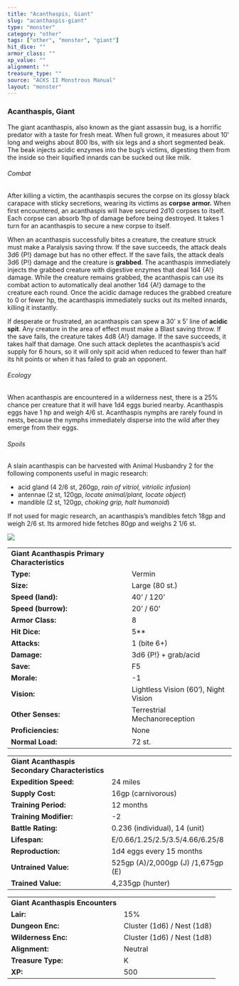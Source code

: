 ```yaml
---
title: "Acanthaspis, Giant"
slug: "acanthaspis-giant"
type: "monster"
category: "other"
tags: ["other", "monster", "giant"]
hit_dice: ""
armor_class: ""
xp_value: ""
alignment: ""
treasure_type: ""
source: "ACKS II Monstrous Manual"
layout: "monster"
---
```


### Acanthaspis, Giant

The giant acanthaspis, also known as the giant assassin bug, is a horrific predator with a taste
for fresh meat. When full grown, it measures about 10' long and weighs about 800 lbs, with six legs
and a short segmented beak. The beak injects acidic enzymes into the bug’s victims, digesting them
from the inside so their liquified innards can be sucked out like milk.

###### Combat

After killing a victim, the acanthaspis secures the corpse on its glossy black carapace with sticky
secretions, wearing its victims as **corpse** **armor.** When first encountered, an acanthaspis will
have secured 2d10 corpses to itself. Each corpse can absorb 1hp of damage before being destroyed. It
takes 1 turn for an acanthaspis to secure a new corpse to itself.

When an acanthaspis successfully bites a creature, the creature struck must make a Paralysis saving
throw. If the save succeeds, the attack deals 3d6 {P!} damage but has no other effect. If the save
fails, the attack deals 3d6 {P!} damage and the creature is **grabbed**. The acanthaspis immediately
injects the grabbed creature with digestive enzymes that deal 1d4 {A!} damage. While the creature
remains grabbed, the acanthaspis can use its combat action to automatically deal another 1d4 {A!}
damage to the creature each round. Once the acidic damage reduces the grabbed creature to 0 or fewer
hp, the acanthaspis immediately sucks out its melted innards, killing it instantly.

If desperate or frustrated, an acanthaspis can spew a 30’ x 5’ line of **acidic spit**. Any
creature in the area of effect must make a Blast saving throw. If the save fails, the creature takes
4d8 {A!} damage. If the save succeeds, it takes half that damage. One such attack depletes the
acanthaspis’s acid supply for 6 hours, so it will only spit acid when reduced to fewer than half its
hit points or when it has failed to grab an opponent.

###### Ecology

When acanthaspis are encountered in a wilderness nest, there is a 25% chance per creature that it
will have 1d4 eggs buried nearby. Acanthaspis eggs have 1 hp and weigh 4/6 st. Acanthaspis nymphs
are rarely found in nests, because the nymphs immediately disperse into the wild after they emerge
from their eggs.

###### Spoils

A slain acanthaspis can be harvested with Animal Husbandry 2 for the following components useful in
magic research:

* acid gland (4 2/6 st, 260gp, *rain of vitriol, vitriolic infusion*)
* antennae (2 st, 120gp, *locate animal/plant, locate object*)
* mandible (2 st, 120gp, *choking grip, halt humanoid*)

If not used for magic research, an acanthaspis’s mandibles fetch 18gp and weigh 2/6 st. Its armored
hide fetches 80gp and weighs 2 1/6 st.

![](data:image/jpeg;base64...)

|  |  |
| --- | --- |
| **Giant Acanthaspis Primary Characteristics** | |
| **Type:** | Vermin |
| **Size:** | Large (80 st.) |
| **Speed (land):** | 40’ / 120’ |
| **Speed (burrow):** | 20’ / 60’ |
| **Armor Class:** | 8 |
| **Hit Dice:** | 5\*\* |
| **Attacks:** | 1 (bite 6+) |
| **Damage:** | 3d6 {P!} + grab/acid |
| **Save:** | F5 |
| **Morale:** | -1 |
| **Vision:** | Lightless Vision (60’), Night Vision |
| **Other Senses:** | Terrestrial Mechanoreception |
| **Proficiencies:** | None |
| **Normal Load:** | 72 st. |

|  |  |
| --- | --- |
| **Giant Acanthaspis Secondary Characteristics** | |
| **Expedition Speed:** | 24 miles |
| **Supply Cost:** | 16gp (carnivorous) |
| **Training Period:** | 12 months |
| **Training Modifier:** | -2 |
| **Battle Rating:** | 0.236 (individual), 14 (unit) |
| **Lifespan:** | E/0.66/1.25/2.5/3.5/4.66/6.25/8 |
| **Reproduction:** | 1d4 eggs every 15 months |
| **Untrained Value:** | 525gp (A)/2,000gp (J) /1,675gp (E) |
| **Trained Value:** | 4,235gp (hunter) |

|  |  |
| --- | --- |
| **Giant Acanthaspis Encounters** | |
| **Lair:** | 15% |
| **Dungeon Enc:** | Cluster (1d6) / Nest (1d8) |
| **Wilderness Enc:** | Cluster (1d6) / Nest (1d8) |
| **Alignment:** | Neutral |
| **Treasure Type:** | K |
| **XP:** | 500 |
